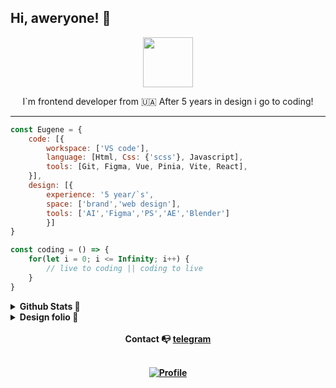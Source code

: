 ## Hi, aweryone! :wave:

<p align="center">
<img style="width: 80px" src="https://media4.giphy.com/media/Ll22OhMLAlVDb8UQWe/giphy.gif?cid=790b76117ea34f040107fb51bb80dbf154e8a577e89b0e77&rid=giphy.gif&ct=s">
</p>

<p align="center">
I`m frontend developer from 🇺🇦
After 5 years in design i go to coding!
</p>

<hr>

```javascript
const Eugene = {
    code: [{
        workspace: ['VS code'],
        language: [Html, Css: {'scss'}, Javascript],
        tools: [Git, Figma, Vue, Pinia, Vite, React],
    }],
    design: [{
        experience: '5 year/`s',
        space: ['brand','web design'],
        tools: ['AI','Figma','PS','AE','Blender']
        }]
}

const coding = () => {
    for(let i = 0; i <= Infinity; i++) {
        // live to coding || coding to live
    }
}
```

<details>
  <summary><b>Github Stats <b/>  &#127919;
  </summary>

<a href="#">![Top Langs](https://github-readme-stats.vercel.app/api/top-langs/?username=lointainy&layout=compact&theme=blueberry&count_private=true&hide_border=true)</a>

</details>

<details>
  <summary><b>Design folio<b/>  &#x1F3A8;</summary>

<br>

[![behance](https://img.shields.io/badge/-behance-2C394B?style=for-the-badge&logo=behance&labelColor=001000&logoColor=FFF)](https://www.behance.net/eug1_design) [![instagram](https://img.shields.io/badge/-instagram-2C394B?style=for-the-badge&logo=instagram&labelColor=F75151&logoColor=FFF)](https://www.instagram.com/eug1_design/)

</details>

<br>

<div align="center">
Contact &#128237;
<a href='https://t.me/eug1_design'>telegram
</a>

<br>
<br>

[![Profile](https://www.codewars.com/users/Lointainy/badges/micro)](https://github.com/Lointainy/codewars)
</div>
